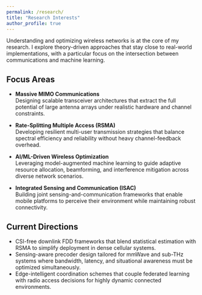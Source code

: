 ```yaml
---
permalink: /research/
title: "Research Interests"
author_profile: true
---
```


Understanding and optimizing wireless networks is at the core of my research. I explore theory-driven approaches that stay close to real-world implementations, with a particular focus on the intersection between communications and machine learning.

## Focus Areas

- **Massive MIMO Communications**  
  Designing scalable transceiver architectures that extract the full potential of large antenna arrays under realistic hardware and channel constraints.

- **Rate-Splitting Multiple Access (RSMA)**  
  Developing resilient multi-user transmission strategies that balance spectral efficiency and reliability without heavy channel-feedback overhead.

- **AI/ML-Driven Wireless Optimization**  
  Leveraging model-augmented machine learning to guide adaptive resource allocation, beamforming, and interference mitigation across diverse network scenarios.

- **Integrated Sensing and Communication (ISAC)**  
  Building joint sensing-and-communication frameworks that enable mobile platforms to perceive their environment while maintaining robust connectivity.

## Current Directions

- CSI-free downlink FDD frameworks that blend statistical estimation with RSMA to simplify deployment in dense cellular systems.
- Sensing-aware precoder design tailored for mmWave and sub-THz systems where bandwidth, latency, and situational awareness must be optimized simultaneously.
- Edge-intelligent coordination schemes that couple federated learning with radio access decisions for highly dynamic connected environments.
